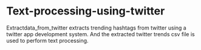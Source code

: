 # Text-processing-using-twitter
Extractdata_from_twitter extracts trending hashtags from twitter using a twitter app development system.
And the extracted twitter trends csv file is used to perform text processing.
